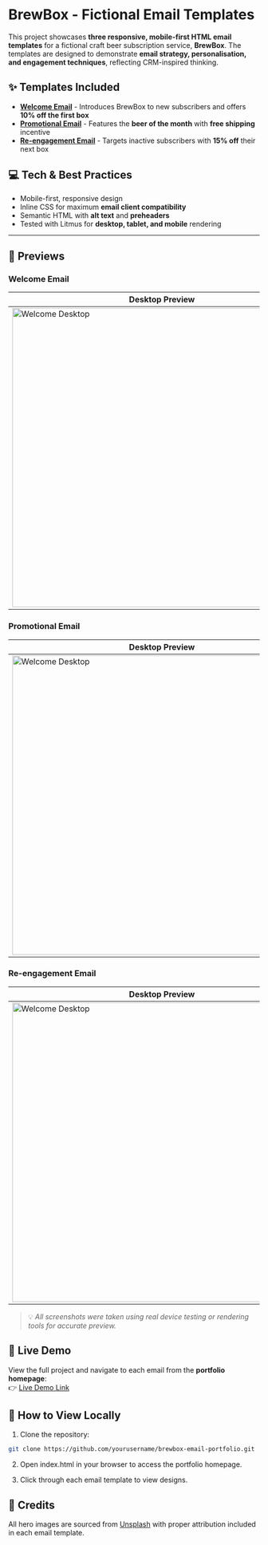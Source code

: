 # BrewBox - Fictional Email Templates 

This project showcases **three responsive, mobile-first HTML email templates** for a fictional craft beer subscription service, **BrewBox**. The templates are designed to demonstrate **email strategy, personalisation, and engagement techniques**, reflecting CRM-inspired thinking.

## ✨ Templates Included

- **[Welcome Email](welcome.html)** - Introduces BrewBox to new subscribers and offers **10% off the first box**
- **[Promotional Email](promotional.html)** - Features the **beer of the month** with **free shipping** incentive
- **[Re-engagement Email](reengagement.html)** - Targets inactive subscribers with **15% off** their next box

## 💻 Tech & Best Practices

- Mobile-first, responsive design
- Inline CSS for maximum **email client compatibility**
- Semantic HTML with **alt text** and **preheaders**
- Tested with Litmus for **desktop, tablet, and mobile** rendering

---

## 📸 Previews

### Welcome Email

| Desktop Preview                                                                                | Tablet Preview                                                                               | Mobile Preview                                                                               |
| ---------------------------------------------------------------------------------------------- | -------------------------------------------------------------------------------------------- | -------------------------------------------------------------------------------------------- |
| <img src="images/screenshots/welcome-preview-desktop.png" width="600" alt="Welcome Desktop" /> | <img src="images/screenshots/welcome-preview-tablet.png" width="400" alt="Welcome Tablet" /> | <img src="images/screenshots/welcome-preview-mobile.png" width="250" alt="Welcome Mobile" /> |

### Promotional Email

| Desktop Preview                                                                                | Tablet Preview                                                                               | Mobile Preview                                                                               |
| ---------------------------------------------------------------------------------------------- | -------------------------------------------------------------------------------------------- | -------------------------------------------------------------------------------------------- |
| <img src="images/screenshots/welcome-preview-desktop.png" width="600" alt="Welcome Desktop" /> | <img src="images/screenshots/welcome-preview-tablet.png" width="400" alt="Welcome Tablet" /> | <img src="images/screenshots/welcome-preview-mobile.png" width="250" alt="Welcome Mobile" /> |

### Re-engagement Email

| Desktop Preview                                                                                | Tablet Preview                                                                               | Mobile Preview                                                                               |
| ---------------------------------------------------------------------------------------------- | -------------------------------------------------------------------------------------------- | -------------------------------------------------------------------------------------------- |
| <img src="images/screenshots/welcome-preview-desktop.png" width="600" alt="Welcome Desktop" /> | <img src="images/screenshots/welcome-preview-tablet.png" width="400" alt="Welcome Tablet" /> | <img src="images/screenshots/welcome-preview-mobile.png" width="250" alt="Welcome Mobile" /> |

> 💡 _All screenshots were taken using real device testing or rendering tools for accurate preview._

## 🔗 Live Demo

View the full project and navigate to each email from the **portfolio homepage**:  
👉 [Live Demo Link](#)

## 📁 How to View Locally

1. Clone the repository:

```bash
git clone https://github.com/yourusername/brewbox-email-portfolio.git
```

2. Open index.html in your browser to access the portfolio homepage.

3. Click through each email template to view designs.

## 📝 Credits

All hero images are sourced from [Unsplash](https://unsplash.com/) with proper attribution included in each email template.
